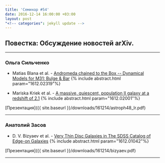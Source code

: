 ```yaml
---
title: 'Семинар #54'
date: 2016-12-14 16:00:00 +03:00
layout: post
"<!-- categories": jekyll update -->
---
```


## Повестка: Обсуждение новостей arXiv.

***

### Ольга Сильченко

- Matias Blana et al. - [Andromeda chained to the Box -- Dynamical Models for M31: Bulge & Bar](https://arxiv.org/abs/1612.02319)
{% include abstract.html param="1612.02319"%}

- Mariska Kriek et al. - [A massive, quiescent, population II galaxy at a redshift of 2.1](https://arxiv.org/abs/1612.02001)
{% include abstract.html param="1612.02001"%}

[Презентация]({{ site.baseurl  }}/downloads/161214/astroph48_lr.pdf)

***

### Анатолий Засов

- D. V. Bizyaev et al. - [Very Thin Disc Galaxies in The SDSS Catalog of Edge-on Galaxies](https://arxiv.org/abs/1612.01042)
{% include abstract.html param="1612.01042"%}

[Презентация]({{ site.baseurl  }}/downloads/161214/bizyaev.pdf)

***